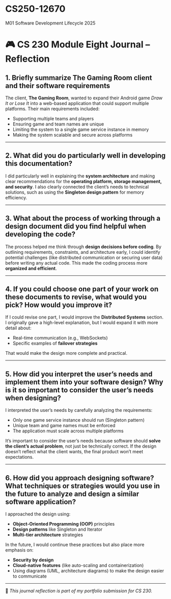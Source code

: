 # CS250-12670
M01 Software Development Lifecycle 2025
# 🎮 CS 230 Module Eight Journal – Reflection

## 1. Briefly summarize The Gaming Room client and their software requirements
The client, **The Gaming Room**, wanted to expand their Android game *Draw It or Lose It* into a web-based application that could support multiple platforms. Their main requirements included:
- Supporting multiple teams and players  
- Ensuring game and team names are unique  
- Limiting the system to a single game service instance in memory  
- Making the system scalable and secure across platforms  

---

## 2. What did you do particularly well in developing this documentation?
I did particularly well in explaining the **system architecture** and making clear recommendations for the **operating platform, storage management, and security**. I also clearly connected the client’s needs to technical solutions, such as using the **Singleton design pattern** for memory efficiency.

---

## 3. What about the process of working through a design document did you find helpful when developing the code?
The process helped me think through **design decisions before coding**. By outlining requirements, constraints, and architecture early, I could identify potential challenges (like distributed communication or securing user data) before writing any actual code. This made the coding process more **organized and efficient**.

---

## 4. If you could choose one part of your work on these documents to revise, what would you pick? How would you improve it?
If I could revise one part, I would improve the **Distributed Systems** section. I originally gave a high-level explanation, but I would expand it with more detail about:
- Real-time communication (e.g., WebSockets)  
- Specific examples of **failover strategies**  

That would make the design more complete and practical.

---

## 5. How did you interpret the user’s needs and implement them into your software design? Why is it so important to consider the user’s needs when designing?
I interpreted the user’s needs by carefully analyzing the requirements:
- Only one game service instance should run (Singleton pattern)  
- Unique team and game names must be enforced  
- The application must scale across multiple platforms  

It’s important to consider the user’s needs because software should **solve the client’s actual problem**, not just be technically correct. If the design doesn’t reflect what the client wants, the final product won’t meet expectations.

---

## 6. How did you approach designing software? What techniques or strategies would you use in the future to analyze and design a similar software application?
I approached the design using:
- **Object-Oriented Programming (OOP)** principles  
- **Design patterns** like Singleton and Iterator  
- **Multi-tier architecture** strategies  

In the future, I would continue these practices but also place more emphasis on:  
- **Security by design**  
- **Cloud-native features** (like auto-scaling and containerization)  
- Using diagrams (UML, architecture diagrams) to make the design easier to communicate  

---

📌 *This journal reflection is part of my portfolio submission for CS 230.*
